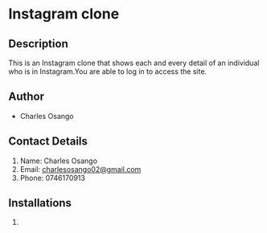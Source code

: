 # Instagram clone


## Description
This is an Instagram clone that shows each and every detail of an individual who is in Instagram.You are able to log in to access the site.

## Author
* Charles Osango

## Contact Details
1. Name: Charles Osango
2. Email: charlesosango02@gmail.com
3. Phone: 0746170913

## Installations
1. 

<!-- #Instagram
#### Web clone of the Instagram app

## Description
This is a simple web clone of the instagram website. A user can create an account and sign into it. 
The site supports uploading images,liking and commnting on images as well as following other users. Logged in
users can view photos uploaded by other users in the home page of app.

## Link to deployed site
https://instaliz.herokuapp.com/


## Set Up and Installations

### Prerequisites
1. Ubuntu Software
2. Python3.6
3. [Postgres](https://www.postgresql.org/download/)
4. python virtualenv

### Clone the Repo
Run the following command on the terminal:
`git clone git@github.com:wanjiiru/InstaClone.git && cd InstaClone`

### Activate virtual environment
Activate virtual environment using python3.6 as default handler
```bash
virtualenv -p /usr/bin/python3.6 venv && source venv/bin/activate
```

### Install dependancies
Install dependancies that will create an environment for the app to run
`pip3 install -r requirements.txt`

### Create the Database
```bash
psql
CREATE DATABASE insta;
```
### .env file
Create .env file and paste paste the following filling where appropriate:
```python
SECRET_KEY = '<Secret_key>'
DBNAME = 'insta'
USER = '<Username>'
PASSWORD = '<password>'
DEBUG = True

EMAIL_USE_TLS = True
EMAIL_HOST = 'smtp.gmail.com'
EMAIL_PORT = 587
EMAIL_HOST_USER = '<your-email>'
EMAIL_HOST_PASSWORD = '<your-password>'
```
### Run initial Migration
```bash
python3.6 manage.py makemigrations insta
python3.6 manage.py migrate
```

### Run the app
```bash
python3.6 manage.py runserver
```
Open terminal on `localhost:8000`

## Known bugs
Like functionality not well implemented

## Technologies used
    - Python 3.6
    - HTML
    - Bootstrap 4
    - Heroku
    - Postgresql

## Support and contact details
Contact me for further help/support

### License
Copyright (c) **Wanjiiru** -->
